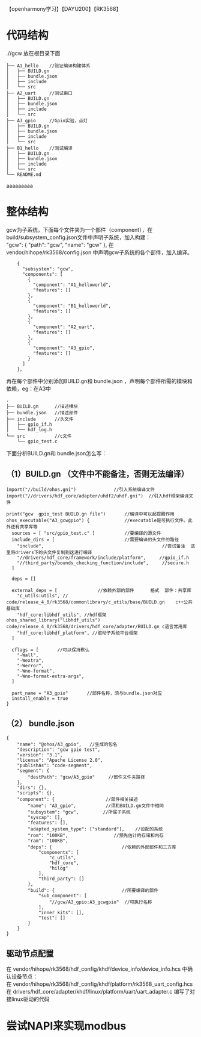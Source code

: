 【openharmony学习】【DAYU200】【RK3568】

# 代码结构
.//gcw  放在根目录下面
```
├── A1_hello    //验证编译构建体系
│   ├── BUILD.gn
│   ├── bundle.json
│   ├── include
│   └── src
├── A2_uart     //测试串口
│   ├── BUILD.gn
│   ├── bundle.json
│   ├── include
│   └── src
├── A3_gpio     //Gpio实验，点灯
│   ├── BUILD.gn
│   ├── bundle.json
│   ├── include
│   └── src
├── B1_hello    //测试编译
│   ├── BUILD.gn
│   ├── bundle.json
│   ├── include
│   └── src
└── README.md
```
aaaaaaaaa
# 整体结构
gcw为子系统，下面每个文件夹为一个部件（component），在build/subsystem_config.json文件中声明子系统，加入构建：  
 "gcw": {
    "path": "gcw",
    "name": "gcw"
  },
在vendor/hihope/rk3568/config.json 中声明gcw子系统的各个部件，加入编译。
```
    {
      "subsystem": "gcw",
      "components": [
        {
          "component": "A1_helloworld",
          "features": []
        },
        {
          "component": "B1_helloworld",
          "features": []
        },
        {
          "component": "A2_uart",
          "features": []
        },
        {
          "component": "A3_gpio",
          "features": []
        }
      ]
    },
```
再在每个部件中分别添加BUILD.gn和 bundle.json ，声明每个部件所需的模块和依赖，eg：在A3中
```
.
├── BUILD.gn      //描述模块
├── bundle.json   //描述部件
├── include       //头文件
│   ├── gpio_if.h
│   └── hdf_log.h
└── src           //c文件
    └── gpio_test.c
```
下面分析BUILD.gn和 bundle.json怎么写：
## （1）BUILD.gn （文件中不能备注，否则无法编译）
```
import("//build/ohos.gni")              //引入系统编译文件
import("//drivers/hdf_core/adapter/uhdf2/uhdf.gni")  //引入hdf框架编译文件

print("gcw  gpio_test BUILD.gn file")       //编译中可以起提醒作用
ohos_executable("A3_gcwgpio") {             //executable是可执行文件。此外还有共享库等
  sources = [ "src/gpio_test.c" ]           //要编译的源文件
  include_dirs = [                          //需要编译的头文件的路径
    "include",                                            //尝试备注  这里将drivers下的头文件复制到这进行编译
    "//drivers/hdf_core/framework/include/platform",     //gpio_if.h
    "//third_party/bounds_checking_function/include",     //secure.h
  ]

  deps = []

  external_deps = [               //依赖外部的部件      格式  部件：共享库
    "c_utils:utils", // code/release_4_0/rk3568/commonlibrary/c_utils/base/BUILD.gn    c++公共基础库
    "hdf_core:libhdf_utils", //hdf框架  ohos_shared_library("libhdf_utils")  code/release_4_0/rk3568/drivers/hdf_core/adapter/BUILD.gn c语言常用库
    "hdf_core:libhdf_platform", //驱动子系统平台框架
  ]

  cflags = [       //可以保持默认
    "-Wall",
    "-Wextra",
    "-Werror",
    "-Wno-format",
    "-Wno-format-extra-args",
  ]

  part_name = "A3_gpio"       //部件名称，须与bundle.json对应
  install_enable = true       
}
```
## （2） bundle.json
```
{
    "name": "@ohos/A3_gpio",   //生成的包名
    "description": "gcw gpio test",
    "version": "3.1",
    "license": "Apache License 2.0",
    "publishAs": "code-segment",
    "segment": {
        "destPath": "gcw/A3_gpio"     //部件文件夹路径
    },
    "dirs": {},
    "scripts": {},
    "component": {                   //部件相关描述
        "name": "A3_gpio",           //须和BUILD.gn文件中相同
        "subsystem": "gcw",         //所属子系统
        "syscap": [],
        "features": [],
        "adapted_system_type": ["standard"],    //设配的系统
        "rom": "100KB",                 //预先估计的存储和内存
        "ram": "100KB",
        "deps": {                          //依赖的外部部件和三方库
            "components": [
                "c_utils",    
                "hdf_core",
                "hilog"
            ],
            "third_party": []
        },
        "build": {                         //所要编译的部件
            "sub_component": [
                "//gcw/A3_gpio:A3_gcwgpio"  //可执行名称
            ],
            "inner_kits": [],
            "test": []
        }
    }
}
```

## 驱动节点配置
在 vendor/hihope/rk3568/hdf_config/khdf/device_info/device_info.hcs 中确认设备节点：  
在 vendor/hihope/rk3568/hdf_config/khdf/platform/rk3568_uart_config.hcs  
在 drivers/hdf_core/adapter/khdf/linux/platform/uart/uart_adapter.c 编写了对接linux驱动的代码

# 尝试NAPI来实现modbus  


